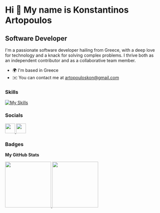 Hi 👋 My name is Konstantinos Artopoulos
========================================

Software Developer
------------------

I'm a passionate software developer hailing from Greece, with a deep love for technology and a knack for solving complex problems. I thrive both as an independent contributor and as a collaborative team member.

*   🌍  I'm based in Greece
*   ✉️  You can contact me at [artopouloskon@gmail.com](mailto:artopouloskon@gmail.com)

### Skills 
[![My Skills](https://skillicons.dev/icons?i=go,python,django,mysql,javascript,typescript,react,neovim,git,linux)](https://skillicons.dev)
                    

### Socials
                  
<p align="left"> <a href="https://www.github.com/ploMP4" target="_blank" rel="noreferrer"> <picture> <source media="(prefers-color-scheme: dark)" srcset="https://raw.githubusercontent.com/danielcranney/readme-generator/main/public/icons/socials/github-dark.svg" /> <source media="(prefers-color-scheme: light)" srcset="https://raw.githubusercontent.com/danielcranney/readme-generator/main/public/icons/socials/github.svg" /> <img src="https://raw.githubusercontent.com/danielcranney/readme-generator/main/public/icons/socials/github.svg" width="32" height="32" /> </picture> </a> <a href="https://www.linkedin.com/in/artopoulos" target="_blank" rel="noreferrer"> <picture> <source media="(prefers-color-scheme: dark)" srcset="https://raw.githubusercontent.com/danielcranney/readme-generator/main/public/icons/socials/linkedin-dark.svg" /> <source media="(prefers-color-scheme: light)" srcset="https://raw.githubusercontent.com/danielcranney/readme-generator/main/public/icons/socials/linkedin.svg" /> <img src="https://raw.githubusercontent.com/danielcranney/readme-generator/main/public/icons/socials/linkedin.svg" width="32" height="32" /> </picture> </a></p>

### Badges

<b>My GitHub Stats</b>

<p align="left">
<a href="https://github.com/ploMP4">
  <img height="150em" src="https://github-readme-stats-eight-theta.vercel.app/api?username=ploMP4&show_icons=true&theme=tokyonight&include_all_commits=true&count_private=true" />
  <img height="150em" src="https://github-readme-stats-eight-theta.vercel.app/api/top-langs/?username=ploMP4&layout=compact&hide=java,html,css&theme=tokyonight" />
</a>
</p>

